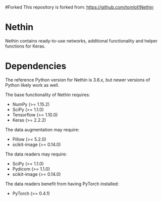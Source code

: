 
#Forked
This repository is forked from:
https://github.com/tomlof/Nethin

# Nethin
Nethin contains ready-to-use networks, additional functionality and helper
functions for Keras.

# Dependencies
The reference Python version for Nethin is 3.6.x, but newer versions of Python
likely work as well.

The base functionality of Nethin requires:

 * NumPy (>= 1.15.2)
 * SciPy (>= 1.1.0)
 * Tensorflow (>= 1.10.0)
 * Keras (>= 2.2.2)

The data augmentation may require:
 * Pillow (>= 5.2.0)
 * scikit-image (>= 0.14.0)

The data readers may require:
 * SciPy (>= 1.1.0)
 * Pydicom (>= 1.1.0)
 * scikit-image (>= 0.14.0)

The data readers benefit from having PyTorch installed:
 * PyTorch (>= 0.4.1)

